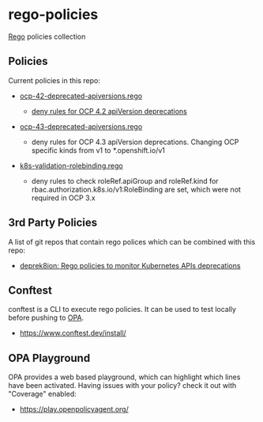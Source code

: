 # rego-policies
[Rego](https://www.openpolicyagent.org/docs/latest/policy-language/) policies collection

## Policies
Current policies in this repo:
- [ocp-42-deprecated-apiversions.rego](policy/ocp-42-deprecated-apiversions.rego)
    - [deny rules for OCP 4.2 apiVersion deprecations](https://docs.openshift.com/container-platform/4.2/release_notes/ocp-4-2-release-notes.html#ocp-4-2-deprecated-features)

- [ocp-43-deprecated-apiversions.rego](policy/ocp-43-deprecated-apiversions.rego)
    - deny rules for OCP 4.3 apiVersion deprecations. Changing OCP specific kinds from v1 to *.openshift.io/v1

- [k8s-validation-rolebinding.rego](policy/k8s-validation-rolebinding.rego)
    - deny rules to check roleRef.apiGroup and roleRef.kind for rbac.authorization.k8s.io/v1:RoleBinding are set, which were not required in OCP 3.x

## 3rd Party Policies
A list of git repos that contain rego polices which can be combined with this repo:
- [deprek8ion: Rego policies to monitor Kubernetes APIs deprecations](https://github.com/swade1987/deprek8ion)

## Conftest
conftest is a CLI to execute rego policies. It can be used to test locally before pushing to [OPA](https://www.openpolicyagent.org/).
- https://www.conftest.dev/install/

## OPA Playground
OPA provides a web based playground, which can highlight which lines have been activated. Having issues with your policy? check it out with "Coverage" enabled:
- https://play.openpolicyagent.org/